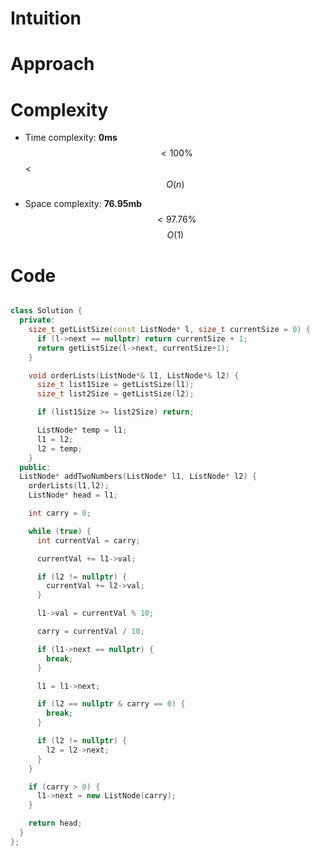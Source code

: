 # Intuition
<!-- Describe your first thoughts on how to solve this problem. -->

# Approach
<!-- Describe your approach to solving the problem. -->

# Complexity
- Time complexity: **0ms** $$ <100\% $$
<$$O(n)$$

- Space complexity: **76.95mb** $$ < 97.76\% $$
$$O(1)$$

# Code
```cpp []

class Solution {
  private:
    size_t getListSize(const ListNode* l, size_t currentSize = 0) {
      if (l->next == nullptr) return currentSize + 1;
      return getListSize(l->next, currentSize+1);
    }

    void orderLists(ListNode*& l1, ListNode*& l2) {
      size_t list1Size = getListSize(l1);
      size_t list2Size = getListSize(l2);

      if (list1Size >= list2Size) return;

      ListNode* temp = l1;
      l1 = l2;
      l2 = temp;
    }
  public:
  ListNode* addTwoNumbers(ListNode* l1, ListNode* l2) {
    orderLists(l1,l2);
    ListNode* head = l1;

    int carry = 0;

    while (true) {
      int currentVal = carry;

      currentVal += l1->val;

      if (l2 != nullptr) {
        currentVal += l2->val;
      }

      l1->val = currentVal % 10;

      carry = currentVal / 10;

      if (l1->next == nullptr) {
        break;
      }

      l1 = l1->next;

      if (l2 == nullptr & carry == 0) {
        break;
      }

      if (l2 != nullptr) {
        l2 = l2->next;
      }
    }

    if (carry > 0) {
      l1->next = new ListNode(carry);
    }

    return head;
  }
};

```
